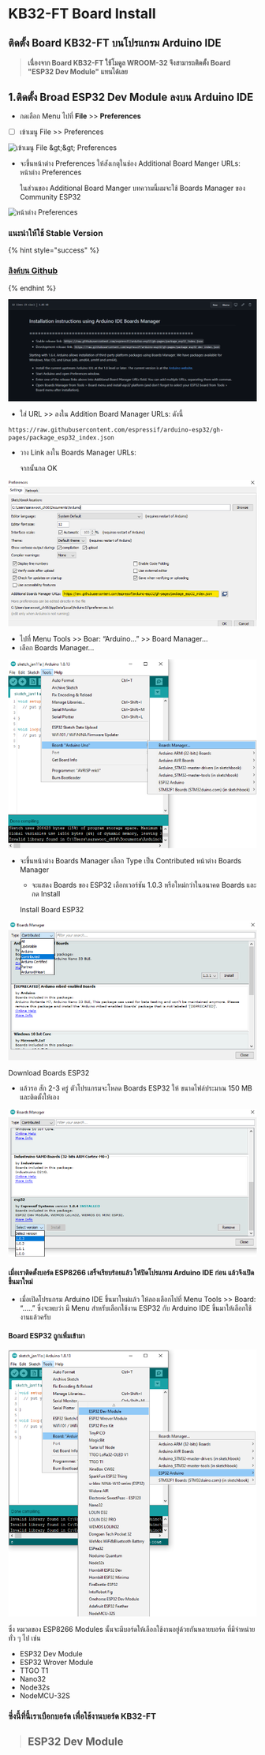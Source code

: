 # KB32-FT Board Install

## ติดตั้ง Board KB32-FT บนโปรแกรม Arduino IDE <a id="&#xE15;&#xE34;&#xE14;&#xE15;&#xE31;&#xE49;&#xE07;-arduino-ide-&#xE01;&#xE31;&#xE1A;-esp8266&#xE41;&#xE25;&#xE30;-&#xE42;&#xE1B;&#xE23;&#xE41;&#xE01;&#xE23;&#xE21;&#xE15;&#xE31;&#xE27;&#xE2D;&#xE22;&#xE48;&#xE32;&#xE07;-library"></a>

> #### เนื่องจาก Board KB32-FT ใช้โมดูล WROOM-32 จึงสามารถติดตั้ง Board "ESP32 Dev Module" แทนได้เลย

## 1.ติดตั้ง Broad ESP32 Dev Module ลงบน Arduino IDE

* กดเลือก Menu ไปที่ **File** &gt;&gt; **Preferences**
* [ ] เข้าเมนู File &gt;&gt; Preferences

![&#xE40;&#xE02;&#xE49;&#xE32;&#xE40;&#xE21;&#xE19;&#xE39; File &amp;gt;&amp;gt; Preferences](https://nazt-cmmc.gitbooks.io/cmmc-iot-books/content/images/introduction4.png)

* จะขึ้นหน้าต่าง Preferences ให้สังเกตุในช่อง Additional Board Manger URLs: หน้าต่าง Preferences

  ในส่วนของ Additional Board Manger บทความนี้ผมจะใช้ Boards Manager ของ Community ESP32

![&#xE2B;&#xE19;&#xE49;&#xE32;&#xE15;&#xE48;&#xE32;&#xE07; Preferences](https://nazt-cmmc.gitbooks.io/cmmc-iot-books/content/images/introduction5.JPG)

### แนะนำให้ใช้ Stable Version

{% hint style="success" %}
### [ลิงค์บน Github](https://github.com/espressif/arduino-esp32/blob/master/docs/arduino-ide/boards_manager.md)
{% endhint %}

![](../../.gitbook/assets/image%20%2822%29.png)

* ใส่ URL &gt;&gt; ลงใน Addition Board Manager URLs: ดังนี้ 

```text
https://raw.githubusercontent.com/espressif/arduino-esp32/gh-pages/package_esp32_index.json
```

* วาง Link ลงใน Boards Manager URLs:

  จากนั้นกด OK

![](../../.gitbook/assets/image%20%2831%29.png)

* ไปที่ Menu Tools &gt;&gt; Boar: “Arduino…” &gt;&gt; Board Manager…
* เลือก Boards Manager...

![](../../.gitbook/assets/image%20%2815%29.png)

* จะขึ้นหน้าต่าง Boards Manager เลือก Type เป็น Contributed หน้าต่าง Boards Manager

  * จะแสดง Boards ของ ESP32 เลือกเวอร์ชัน 1.0.3 หรือใหม่กว่าในอนาคต Boards และกด Install

  Install Board ESP32

![](../../.gitbook/assets/image%20%288%29.png)

Download Boards ESP32

* แล้วรอ สัก 2-3 ครู่ ตัวโปรแกรมจะโหลด Boards ESP32 ให้ ขนาดไฟล์ประมาณ 150 MB และติดตั้งให้เอง

![](../../.gitbook/assets/image%20%2818%29.png)

#### เมื่อเราติดตั้งบอร์ด ESP8266 เสร็จเรียบร้อยแล้ว ให้ปิดโปรแกรม Arduino IDE ก่อน แล้วจึงเปิดขึ้นมาใหม่

* เมื่อเปิดโปรแกรม Arduino IDE ขึ้นมาใหม่แล้ว ให้ลองเลือกไปที่ Menu Tools &gt;&gt; Board: “…..” ซึ่งจะพบว่า มี Menu สำหรับเลือกใช้งาน ESP32 กับ Arduino IDE ขึ้นมาให้เลือกใช้งานแล้วครับ

#### Board ESP32 ถูกเพิ่มเข้ามา

![](../../.gitbook/assets/image%20%2812%29.png)

ซึ่ง หมวดของ ESP8266 Modules นั้นจะมีบอร์ดให้เลือกใช้งานอยู่ด้วยกันหลายบอร์ด ที่มีจำหน่ายทั่ว ๆ ไป เช่น

* ESP32 Dev Module
* ESP32 Wrover Module
* TTGO T1
* Nano32
* Node32s
* NodeMCU-32S

### ซี่งนี้ที่นี้เราเบือกบอร์ด เพื่อใช้งานบอร์ด KB32-FT

> ## ESP32 Dev Module








